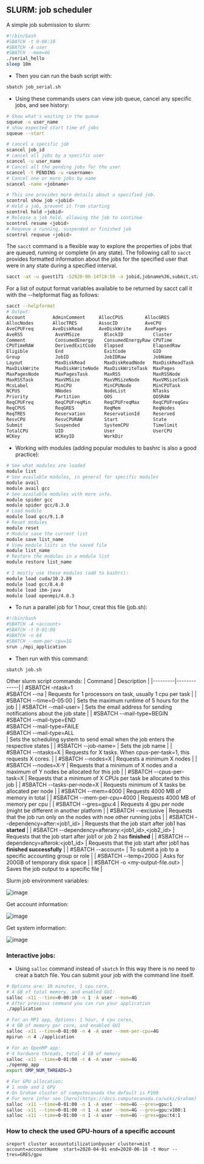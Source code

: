 ## SLURM: job scheduler

A simple job submission to slurm:
```bash
#!/bin/bash
#SBATCH -t 0-00:10
#SBATCH -A user
#SBATCH --mem=4G
./serial_hello
sleep 10m
```
- Then you can run the bash script with:
```bash
sbatch job_serial.sh
```

- Using these commands users can view job queue, cancel any specific jobs, and see history:
```bash
# Show what's waiting in the queue
squeue -u user_name
# show expected start time of jobs
squeue --start

# cancel a specific job
scancel job_id
# cancel all jobs by a specific user
scancel -u user_name 
# Cancel all the pending jobs for the user
scancel -t PENDING -u <username>
# Cancel one or more jobs by name
scancel -name <jobname>

# This one provides more details about a specified job.
scontrol show job <jobid>
# Hold a job, prevent it from starting
scontrol hold <jobid>
# Release a job hold, allowing the job to continue
scontrol resume <jobid>
# Requeue a running, suspended or finished job
scontrol requeue <jobid>
```

The `sacct` command is a flexible way to explore the properties of jobs that are queued, running or complete (in any state). The following call to `sacct` provides formatted information about the jobs for the specified user that were in any state during a specified interval.

```bash
sacct -aX -u guest171 -S2020-06-14T18:50 -o jobid,jobname%36,submit,start,state
```

For a list of output format variables available to be returned by sacct call it with the --helpformat flag as follows:
```bash
sacct --helpformat
# Output:
Account          AdminComment     AllocCPUS        AllocGRES       
AllocNodes       AllocTRES        AssocID          AveCPU          
AveCPUFreq       AveDiskRead      AveDiskWrite     AvePages        
AveRSS            AveVMSize         BlockID           Cluster          
Comment           ConsumedEnergy    ConsumedEnergyRaw CPUTime          
CPUTimeRAW        DerivedExitCode   Elapsed           ElapsedRaw       
Eligible          End               ExitCode          GID              
Group             JobID             JobIDRaw          JobName          
Layout            MaxDiskRead       MaxDiskReadNode   MaxDiskReadTask  
MaxDiskWrite      MaxDiskWriteNode  MaxDiskWriteTask  MaxPages         
MaxPagesNode      MaxPagesTask      MaxRSS            MaxRSSNode       
MaxRSSTask        MaxVMSize         MaxVMSizeNode     MaxVMSizeTask    
McsLabel          MinCPU            MinCPUNode        MinCPUTask       
NCPUS             NNodes            NodeList          NTasks           
Priority          Partition         QOS               QOSRAW           
ReqCPUFreq        ReqCPUFreqMin     ReqCPUFreqMax     ReqCPUFreqGov    
ReqCPUS           ReqGRES           ReqMem            ReqNodes         
ReqTRES           Reservation       ReservationId     Reserved         
ResvCPU           ResvCPURAW        Start             State            
Submit            Suspended         SystemCPU         Timelimit        
TotalCPU          UID               User              UserCPU          
WCKey             WCKeyID           WorkDir          
```

- Working with modules (adding popular modules to bashrc is also a good practice):
```bash
# See what modules are loaded
module list
# See available modules, in general for specific modules
module avail 
module avail gcc
# See available modules with more info.
module spider gcc
module spider gcc/8.3.0
# Load module
module load gcc/9.1.0
# Reset modules
module reset
# Module save the current list
module save list_name
# View module lists in the saved file
module list_name
# Restore the modules in a module list
module restore list_name

# I mostly use these modules (add to bashrc):
module load cuda/10.2.89
module load gcc/8.4.0
module load ibm-java
module load openmpi/4.0.3
```

- To run a parallel job for 1 hour, creat this file (job.sh):
```bash
#!/bin/bash
#SBATCH -A <account>
#SBATCH -t 0-01:00
#SBATCH -n 64
#SBATCH --mem-per-cpu=1G
srun ./mpi_application
```
- Then run with this command:
```
sbatch job.sh
```

Other slurm script commands:
| Command | Description |
|---------|-------------|
| #SBATCH -ntask=1 <br> #SBATCH --na  | Requests for 1 processors on task, usually 1 cpu per task |
| #SBATCH --time=0-05:00 | Sets the maximum runtime of 5 hours for the job |
| #SBATCH --mail-user=<email> | Sets the email address for sending notifications about the job state |
| #SBATCH --mail-type=BEGIN<br> #SBATCH --mail-type=END<br> #SBATCH --mail-type=FAILE<br> #SBATCH --mail-type=ALL<br> | Sets the scheduling system to send email when the job enters the respective states |
| #SBATCH --job-name=<jobname> | Sets the job name |
| #SBATCH --ntasks=X | Requests for X tasks. When cpus-per-task=1, this requests X cores. |
| #SBATCH --nodes=X | Requests a minimum X nodes |
| #SBATCH --nodes=X-Y | Requests that a minimum of X  nodes and a maximum of Y nodes be allocated for this job |
| #SBATCH --cpus-per-task=X | Requests that a minimum of X CPUs per task be allocated to this job |
| #SBATCH --tasks-per-node=X | Requests minimum of X tasks be allocated per node |
| #SBATCH --mem=4000 | Requests 4000 MB of memory in total |
| #SBATCH --mem-per-cpu=4000 | Requests 4000 MB of memory per cpu |
| #SBATCH --gres=gpu:4 | Requests 4 gpu per node (might be different in another platform |
| #SBATCH --exclusive | Requests that the job run only on the nodes with noe other running jobs |
| #SBATCH --dependency=after:<job1_id> | Requests that the job start after job1 has **started** |
| #SBATCH --dependency=afterany:<job1_id>,<job2_id> | Requests that the job start after job1 or job 2 has **finished** |
| #SBATCH --dependency=afterok:<job1_id> | Requests that the job start after job1 has **finished successfully** |
| #SBATCH --account=<account> | To submit a job to a specific accounting group or role |
| #SBATCH --temp=200G | Asks for 200GB of temporary disk space |
| #SBATCH -o <my-output-file.out> | Saves the job output to a specific file |
  
Slurm job environment variables:
  
![image](https://user-images.githubusercontent.com/10928452/137381001-3434f072-211a-4353-b387-59924458734f.png)

Get account information:

![image](https://user-images.githubusercontent.com/10928452/137381306-1d2ef542-b5be-4f88-871d-557b06ee6235.png)

Get system information:
  
![image](https://user-images.githubusercontent.com/10928452/137381360-62cea602-438b-4b71-b90a-4cdfebb577c1.png)

### Interactive jobs:

- Using `salloc` command instead of `sbatch`
In this way there is no need to creat a batch file. You can submit your job with the command line itself.
```bash
# Options are: 10 minutes, 1 cpu core, 
# 4 GB of total memory, and enabled GUI:
salloc -x11 --time=0-00:10 -n 1 -A user --mem=4G
# After previous command you can run your application
./application

# For an MPI app, Options: 1 hour, 4 cpu cores,
# 4 GB of memory per core, and enabled GUI
salloc -x11 --time=0-01:00 -n 4 -A user --mem-per-cpu=4G
mpirun -n 4 ./application

# For an OpenMP app:
# 4 hardware threads, total 4 GB of memory
salloc -x11 --time=0-01:00 -c 4 -A user --mem=4G
./openmp_app
export OMP_NUM_THREADS=3 

# For GPU allocation:
# 1 node and 1 GPU
# On Graham cluster of computecanada the default is P100
# For more infor see [here](https://docs.computecanada.ca/wiki/Graham) and [here](https://docs.computecanada.ca/wiki/Using_GPUs_with_Slurm)
salloc -x11 --time=0-01:00 -n 1 -A user --mem=4G --gres=gpu:1
salloc -x11 --time=0-01:00 -n 1 -A user --mem=4G --gres=gpu:v100:1
salloc -x11 --time=0-01:00 -n 1 -A user --mem=4G --gres=gpu:t4:1
```

### How to check the used GPU-hours of a specific account
```
sreport cluster accountutilizationbyuser cluster=mist account=accountName  start=2020-04-01 end=2020-06-18 -t Hour --tres=GRES/gpu
```
